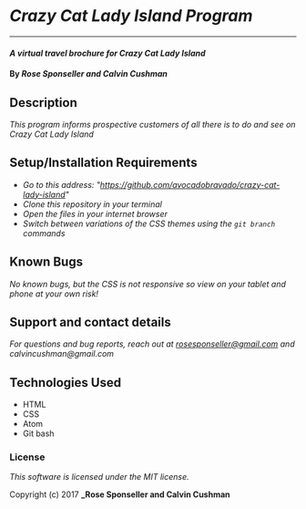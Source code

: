 # _Crazy Cat Lady Island Program_

***

#### _A virtual travel brochure for Crazy Cat Lady Island_

#### By _**Rose Sponseller and Calvin Cushman**_

## Description

_This program informs prospective customers of all there is to do and see on Crazy Cat Lady Island_

## Setup/Installation Requirements

* _Go to this address: "https://github.com/avocadobravado/crazy-cat-lady-island"_
* _Clone this repository in your terminal_
* _Open the files in your internet browser_
* _Switch between variations of the CSS themes using the `git branch` commands_

## Known Bugs

_No known bugs, but the CSS is not responsive so view on your tablet and phone at your own risk!_

## Support and contact details

_For questions and bug reports, reach out at rosesponseller@gmail.com and calvincushman@gmail.com_

## Technologies Used

 * HTML
 * CSS
 * Atom
 * Git bash

### License

*This software is licensed under the MIT license.*

Copyright (c) 2017 **_Rose Sponseller and Calvin Cushman**
